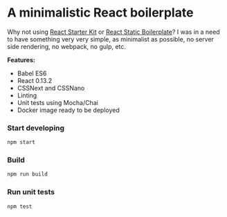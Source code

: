 A minimalistic React boilerplate
================================

Why not using [React Starter Kit](https://github.com/kriasoft/react-starter-kit) or [React Static Boilerplate](https://github.com/koistya/react-static-boilerplate)? I was in a need to have something very very simple, as minimalist as possible, no server side rendering, no webpack, no gulp, etc.

__Features:__

* Babel ES6
* React 0.13.2
* CSSNext and CSSNano
* Linting
* Unit tests using Mocha/Chai
* Docker image ready to be deployed

### Start developing

```bash
npm start
```

### Build

```bash
npm run build
```

### Run unit tests

```bash
npm test
```